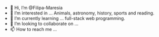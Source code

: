 - 👋 Hi, I’m @Filipa-Maresia
- 👀 I’m interested in ... Animals, astronomy, history, sports and reading.
- 🌱 I’m currently learning ... full-stack web programming.
- 💞️ I’m looking to collaborate on ...
- 📫 How to reach me ... 

<!---
Filipa-Maresia/Filipa-Maresia is a ✨ special ✨ repository because its `README.md` (this file) appears on your GitHub profile.
You can click the Preview link to take a look at your changes.
--->

